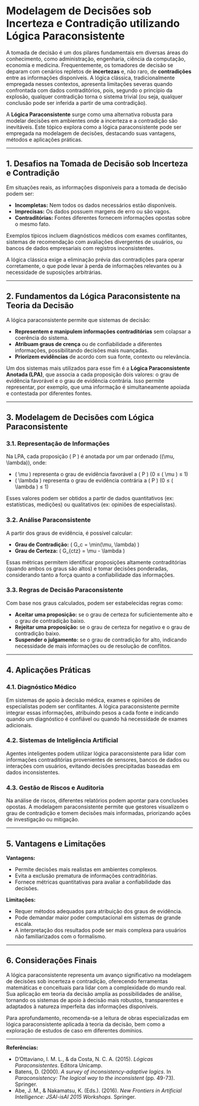 # Modelagem de Decisões sob Incerteza e Contradição utilizando Lógica Paraconsistente

A tomada de decisão é um dos pilares fundamentais em diversas áreas do conhecimento, como administração, engenharia, ciência da computação, economia e medicina. Frequentemente, os tomadores de decisão se deparam com cenários repletos de **incertezas** e, não raro, de **contradições** entre as informações disponíveis. A lógica clássica, tradicionalmente empregada nesses contextos, apresenta limitações severas quando confrontada com dados contraditórios, pois, segundo o princípio da explosão, qualquer contradição torna o sistema trivial (ou seja, qualquer conclusão pode ser inferida a partir de uma contradição).

A **Lógica Paraconsistente** surge como uma alternativa robusta para modelar decisões em ambientes onde a incerteza e a contradição são inevitáveis. Este tópico explora como a lógica paraconsistente pode ser empregada na modelagem de decisões, destacando suas vantagens, métodos e aplicações práticas.

---

## 1. Desafios na Tomada de Decisão sob Incerteza e Contradição

Em situações reais, as informações disponíveis para a tomada de decisão podem ser:

- **Incompletas:** Nem todos os dados necessários estão disponíveis.
- **Imprecisas:** Os dados possuem margens de erro ou são vagos.
- **Contraditórias:** Fontes diferentes fornecem informações opostas sobre o mesmo fato.

Exemplos típicos incluem diagnósticos médicos com exames conflitantes, sistemas de recomendação com avaliações divergentes de usuários, ou bancos de dados empresariais com registros inconsistentes.

A lógica clássica exige a eliminação prévia das contradições para operar corretamente, o que pode levar à perda de informações relevantes ou à necessidade de suposições arbitrárias.

---

## 2. Fundamentos da Lógica Paraconsistente na Teoria da Decisão

A lógica paraconsistente permite que sistemas de decisão:

- **Representem e manipulem informações contraditórias** sem colapsar a coerência do sistema.
- **Atribuam graus de crença** ou de confiabilidade a diferentes informações, possibilitando decisões mais nuançadas.
- **Priorizem evidências** de acordo com sua fonte, contexto ou relevância.

Um dos sistemas mais utilizados para esse fim é a **Lógica Paraconsistente Anotada (LPA)**, que associa a cada proposição dois valores: o grau de evidência favorável e o grau de evidência contrária. Isso permite representar, por exemplo, que uma informação é simultaneamente apoiada e contestada por diferentes fontes.

---

## 3. Modelagem de Decisões com Lógica Paraconsistente

### 3.1. Representação de Informações

Na LPA, cada proposição \( P \) é anotada por um par ordenado \((\mu, \lambda)\), onde:

- \( \mu \) representa o grau de evidência favorável a \( P \) (0 ≤ \( \mu \) ≤ 1)
- \( \lambda \) representa o grau de evidência contrária a \( P \) (0 ≤ \( \lambda \) ≤ 1)

Esses valores podem ser obtidos a partir de dados quantitativos (ex: estatísticas, medições) ou qualitativos (ex: opiniões de especialistas).

### 3.2. Análise Paraconsistente

A partir dos graus de evidência, é possível calcular:

- **Grau de Contradição:** \( G_c = \min(\mu, \lambda) \)
- **Grau de Certeza:** \( G_{ctz} = \mu - \lambda \)

Essas métricas permitem identificar proposições altamente contraditórias (quando ambos os graus são altos) e tomar decisões ponderadas, considerando tanto a força quanto a confiabilidade das informações.

### 3.3. Regras de Decisão Paraconsistente

Com base nos graus calculados, podem ser estabelecidas regras como:

- **Aceitar uma proposição:** se o grau de certeza for suficientemente alto e o grau de contradição baixo.
- **Rejeitar uma proposição:** se o grau de certeza for negativo e o grau de contradição baixo.
- **Suspender o julgamento:** se o grau de contradição for alto, indicando necessidade de mais informações ou de resolução de conflitos.

---

## 4. Aplicações Práticas

### 4.1. Diagnóstico Médico

Em sistemas de apoio à decisão médica, exames e opiniões de especialistas podem ser conflitantes. A lógica paraconsistente permite integrar essas informações, atribuindo pesos a cada fonte e indicando quando um diagnóstico é confiável ou quando há necessidade de exames adicionais.

### 4.2. Sistemas de Inteligência Artificial

Agentes inteligentes podem utilizar lógica paraconsistente para lidar com informações contraditórias provenientes de sensores, bancos de dados ou interações com usuários, evitando decisões precipitadas baseadas em dados inconsistentes.

### 4.3. Gestão de Riscos e Auditoria

Na análise de riscos, diferentes relatórios podem apontar para conclusões opostas. A modelagem paraconsistente permite que gestores visualizem o grau de contradição e tomem decisões mais informadas, priorizando ações de investigação ou mitigação.

---

## 5. Vantagens e Limitações

**Vantagens:**
- Permite decisões mais realistas em ambientes complexos.
- Evita a exclusão prematura de informações contraditórias.
- Fornece métricas quantitativas para avaliar a confiabilidade das decisões.

**Limitações:**
- Requer métodos adequados para atribuição dos graus de evidência.
- Pode demandar maior poder computacional em sistemas de grande escala.
- A interpretação dos resultados pode ser mais complexa para usuários não familiarizados com o formalismo.

---

## 6. Considerações Finais

A lógica paraconsistente representa um avanço significativo na modelagem de decisões sob incerteza e contradição, oferecendo ferramentas matemáticas e conceituais para lidar com a complexidade do mundo real. Sua aplicação em teoria da decisão amplia as possibilidades de análise, tornando os sistemas de apoio à decisão mais robustos, transparentes e adaptados à natureza imperfeita das informações disponíveis.

Para aprofundamento, recomenda-se a leitura de obras especializadas em lógica paraconsistente aplicada à teoria da decisão, bem como a exploração de estudos de caso em diferentes domínios.

---

**Referências:**

- D’Ottaviano, I. M. L., & da Costa, N. C. A. (2015). *Lógicas Paraconsistentes*. Editora Unicamp.
- Batens, D. (2000). *A survey of inconsistency-adaptive logics*. In *Paraconsistency: The logical way to the inconsistent* (pp. 49-73). Springer.
- Abe, J. M., & Nakamatsu, K. (Eds.). (2016). *New Frontiers in Artificial Intelligence: JSAI-isAI 2015 Workshops*. Springer.